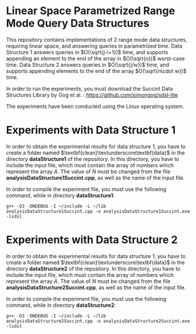 # Linear Space Parametrized Range Mode Query Data Structures 

This repository contains implementations of 2 range mode data structures, requiring linear space, and answering queries in parametrized time. Data Structure 1 answers queries in $O(\sqrt{j-i+1})$ time, and supports appending an element to the end of the array in $O(\sqrt{n})$ worst-case time. Data Structure 2 answers queries in $O(\sqrt{j/w})$ time, and supports appending elements to the end of the array $O(\sqrt{n\cdot w})$ time.

In order to run the experiments, you must download the Succint Data Structures Library  by Gog et al. : 
https://github.com/simongog/sdsl-lite

The experiments have been conducted using the Linux operating system.

# Experiments with Data Structure 1

In order to obtain the experimental results for data structure 1, you have to create a folder named $\textbf{clean}\textunderscore\textbf{data}$ in the directory $\textbf{dataStructure1}$ of the repository. In this directory, you have to include the input file, which must contain the array of numbers which represent the array $A$. The value of $N$ must be changed from the file $\textbf{analysisDataStructure1Succint.cpp}$, as well as the name of the input file. 

In order to compile the experiment file, you must use the following command, while in directory $\textbf{dataStructure1}$:

 `g++ -O3 -DNDEBUG -I ~/include -L ~/lib  analysisDataStructure1Succint.cpp -o analysisDataStructure1Succint.exe -lsdsl` 


# Experiments with Data Structure 2

In order to obtain the experimental results for data structure 1, you have to create a folder named $\textbf{clean}\textunderscore\textbf{data}$ in the directory $\textbf{dataStructure2}$ of the repository. In this directory, you have to include the input file, which must contain the array of numbers which represent the array $A$. The value of $N$ must be changed from the file $\textbf{analysisDataStructure2Succint.cpp}$, as well as the name of the input file. 

In order to compile the experiment file, you must use the following command, while in directory $\textbf{dataStructure2}$:

 `g++ -O3 -DNDEBUG -I ~/include -L ~/lib  analysisDataStructure2Succint.cpp -o analysisDataStructure2Succint.exe -lsdsl` 

